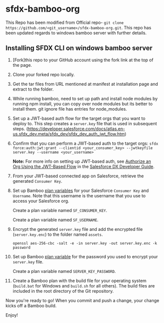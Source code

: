 # sfdx-bamboo-org
 This Repo has been modified from Official repo- `git clone https://github.com/<git_username>/sfdx-bamboo-org.git`. 
 This repo has been updated regards to windows bamboo server with further details. 


## Installing SFDX CLI on windows bamboo server
1) [Fork]this repo to your GitHub account using the fork link at the top of the page.

2) Clone your forked repo locally.

3) Get the tar files from URL mentioned at manifest at installation page and extract to the folder.

4) While running bamboo, need to set up path and install node modules by running npm install, you can copy over node modules but its better to install them. git ignore file has entries for node_modules.

5) Set up a JWT-based auth flow for the target orgs that you want to deploy to. This step creates a `server.key` file that is used in subsequent steps.
(https://developer.salesforce.com/docs/atlas.en-us.sfdx_dev.meta/sfdx_dev/sfdx_dev_auth_jwt_flow.htm)  

6) Confirm that you can perform a JWT-based auth to the target orgs: `sfdx force:auth:jwt:grant --clientid <your_consumer_key> --jwtkeyfile server.key --username <your_username>`

   **Note:** For more info on setting up JWT-based auth, see [Authorize an Org Using the JWT-Based Flow](https://developer.salesforce.com/docs/atlas.en-us.sfdx_dev.meta/sfdx_dev/sfdx_dev_auth_jwt_flow.htm) in the [Salesforce DX Developer Guide](https://developer.salesforce.com/docs/atlas.en-us.sfdx_dev.meta/sfdx_dev).

7) From your JWT-based connected app on Salesforce, retrieve the generated `Consumer Key`.

8) Set up Bamboo [plan variables](https://confluence.atlassian.com/bamboo/defining-plan-variables-289276859.html) for your Salesforce `Consumer Key` and `Username`. Note that this username is the username that you use to access your Salesforce org.

    Create a plan variable named `SF_CONSUMER_KEY`.

    Create a plan variable named `SF_USERNAME`.

9) Encrypt the generated `server.key` file and add the encrypted file (`server.key.enc`) to the folder named `assets`.

    `openssl aes-256-cbc -salt -e -in server.key -out server.key.enc -k password`

10) Set up Bamboo [plan variable](https://confluence.atlassian.com/bamboo/defining-plan-variables-289276859.html) for the password you used to encrypt your `server.key` file.

    Create a plan variable named `SERVER_KEY_PASSWORD`.

11) Create a Bamboo plan with the build file for your operating system (`build.bat` for Windows and `build.sh` for all others). The build files are included in the root directory of the Git repository.

Now you're ready to go! When you commit and push a change, your change kicks off a Bamboo build.

Enjoy!

